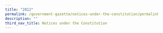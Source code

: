 ```yaml
---
title: "2012"
permalink: /government-gazette/notices-under-the-constitution/permalink/
description: ""
third_nav_title: Notices under the Constitution
---
```

